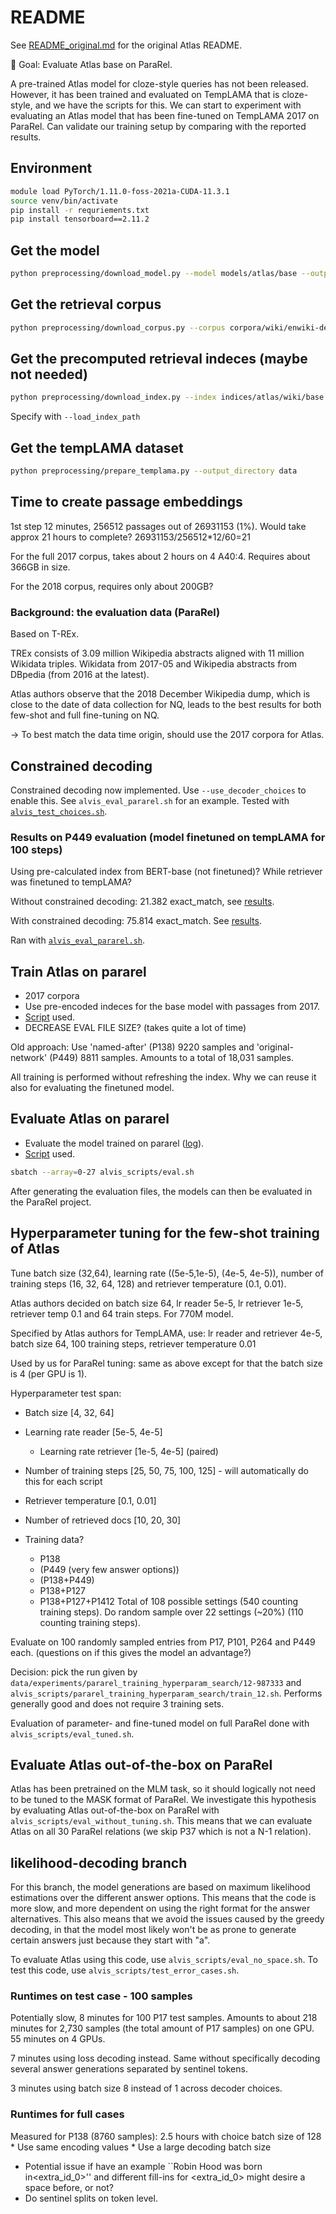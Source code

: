 # README

See [README_original.md](README_original.md) for the original Atlas README.

🎯 Goal: Evaluate Atlas base on ParaRel. 
    
A pre-trained Atlas model for cloze-style queries has not been released. However, it has been trained and evaluated on TempLAMA that is cloze-style, and we have the scripts for this. We can start to experiment with evaluating an Atlas model that has been fine-tuned on TempLAMA 2017 on ParaRel. Can validate our training setup by comparing with the reported results.

## Environment

```bash
module load PyTorch/1.11.0-foss-2021a-CUDA-11.3.1
source venv/bin/activate
pip install -r requriements.txt
pip install tensorboard==2.11.2
```

## Get the model

```bash
python preprocessing/download_model.py --model models/atlas/base --output_directory data
```

## Get the retrieval corpus

```bash
python preprocessing/download_corpus.py --corpus corpora/wiki/enwiki-dec2017 --output_directory data
```

## Get the precomputed retrieval indeces (maybe not needed)

```bash
python preprocessing/download_index.py --index indices/atlas/wiki/base --output_directory data
```

Specify with `--load_index_path`

## Get the tempLAMA dataset

```bash
python preprocessing/prepare_templama.py --output_directory data
```

## Time to create passage embeddings
 1st step 12 minutes, 256512 passages out of 26931153 (1%). Would take approx 21 hours to complete?
26931153/256512*12/60=21

For the full 2017 corpus, takes about 2 hours on 4 A40:4. Requires about 366GB in size.

For the 2018 corpus, requires only about 200GB?

### Background: the evaluation data (ParaRel)

Based on T-REx. 

TREx consists of 3.09 million Wikipedia abstracts aligned
with 11 million Wikidata triples. Wikidata from 2017-05 and Wikipedia abstracts from DBpedia (from 2016 at the latest).

Atlas authors observe that the 2018 December Wikipedia dump, 
which is close to the date of data collection for NQ, leads to the best results for both few-shot and full fine-tuning on NQ.

-> To best match the data time origin, should use the 2017 corpora for Atlas.

## Constrained decoding

Constrained decoding now implemented. Use `--use_decoder_choices` to enable this. See `alvis_eval_pararel.sh` for an example. Tested with [`alvis_test_choices.sh`](example_scripts/templama/alvis_test_choices.sh).

### Results on P449 evaluation (model finetuned on tempLAMA for 100 steps) 
Using pre-calculated index from BERT-base (not finetuned)? While retriever was finetuned to tempLAMA?

Without constrained decoding: 21.382 exact_match, see [results](data/experiments/858647-base-pararel-2017/P449-step-0.jsonl).

With constrained decoding: 75.814 exact_match. See [results](data/experiments/899796-base-pararel-2017/P449-step-0.jsonl).

Ran with [`alvis_eval_pararel.sh`](example_scripts/templama/alvis_eval_pararel.sh).

## Train Atlas on pararel

* 2017 corpora
* Use pre-encoded indeces for the base model with passages from 2017.
* [Script](alvis_scripts/train.sh) used.
* DECREASE EVAL FILE SIZE? (takes quite a lot of time)

Old approach: Use 'named-after' (P138) 9220 samples and 'original-network' (P449) 8811 samples. Amounts to a total of 18,031 samples. 

All training is performed without refreshing the index. Why we can reuse it also for evaluating the finetuned model.

## Evaluate Atlas on pararel

* Evaluate the model trained on pararel ([log](data/experiments/pararel-train-base-2017-900497)).
* [Script](alvis_scripts/eval.sh) used.

```bash
sbatch --array=0-27 alvis_scripts/eval.sh
```

After generating the evaluation files, the models can then be evaluated in the ParaRel project.

## Hyperparameter tuning for the few-shot training of Atlas

Tune batch size (32,64), learning rate ((5e-5,1e-5), (4e-5, 4e-5)), number of training steps (16, 32, 64, 128) and retriever temperature (0.1, 0.01).

Atlas authors decided on batch size 64, lr reader 5e-5, lr retriever 1e-5, retriever temp 0.1 and 64 train steps. For 770M model.

Specified by Atlas authors for TempLAMA, use: lr reader and retriever 4e-5, batch size 64, 100 training steps, retriever temperature 0.01  

Used by us for ParaRel tuning: same as above except for that the batch size is 4 (per GPU is 1).

Hyperparameter test span: 
* Batch size [4, 32, 64]
* Learning rate reader [5e-5, 4e-5]
    * Learning rate retriever [1e-5, 4e-5] (paired)
* Number of training steps [25, 50, 75, 100, 125] - will automatically do this for each script
* Retriever temperature [0.1, 0.01]
* Number of retrieved docs [10, 20, 30]

* Training data?
    * P138
    * (P449 (very few answer options))
    * (P138+P449)
    * P138+P127
    * P138+P127+P1412
Total of 108 possible settings (540 counting training steps). Do random sample over 22 settings (~20%) (110 counting training steps).

Evaluate on 100 randomly sampled entries from P17, P101, P264 and P449 each. (questions on if this gives the model an advantage?)

Decision: pick the run given by `data/experiments/pararel_training_hyperparam_search/12-987333` and `alvis_scripts/pararel_training_hyperparam_search/train_12.sh`. Performs generally good and does not require 3 training sets.

Evaluation of parameter- and fine-tuned model on full ParaRel done with `alvis_scripts/eval_tuned.sh`.

## Evaluate Atlas out-of-the-box on ParaRel

Atlas has been pretrained on the MLM task, so it should logically not need to be tuned to the MASK format of ParaRel. We investigate this hypothesis by evaluating Atlas out-of-the-box on ParaRel with `alvis_scripts/eval_without_tuning.sh`. This means that we can evaluate Atlas on all 30 ParaRel relations (we skip P37 which is not a N-1 relation).

## likelihood-decoding branch

For this branch, the model generations are based on maximum likelihood estimations over the different answer options. This means that the code is more slow, and more dependent on using the right format for the answer alternatives. This also means that we avoid the issues caused by the greedy decoding, in that the model most likely won't be as prone to generate certain answers just because they start with "a".

To evaluate Atlas using this code, use `alvis_scripts/eval_no_space.sh`.
To test this code, use `alvis_scripts/test_error_cases.sh`.

### Runtimes on test case - 100 samples
Potentially slow, 8 minutes for 100 P17 test samples. Amounts to about 218 minutes for 2,730 samples (the total amount of P17 samples) on one GPU. 55 minutes on 4 GPUs.

7 minutes using loss decoding instead. Same without specifically decoding several answer generations separated by sentinel tokens.

3 minutes using batch size 8 instead of 1 across decoder choices.

### Runtimes for full cases
Measured for P138 (8760 samples): 2.5 hours with choice batch size of 128
    * Use same encoding values
    * Use a large decoding batch size

* Potential issue if have an example ``Robin Hood was born in<extra_id_0>'' and different fill-ins for <extra_id_0> might desire a space before, or not?
* Do sentinel splits on token level.
